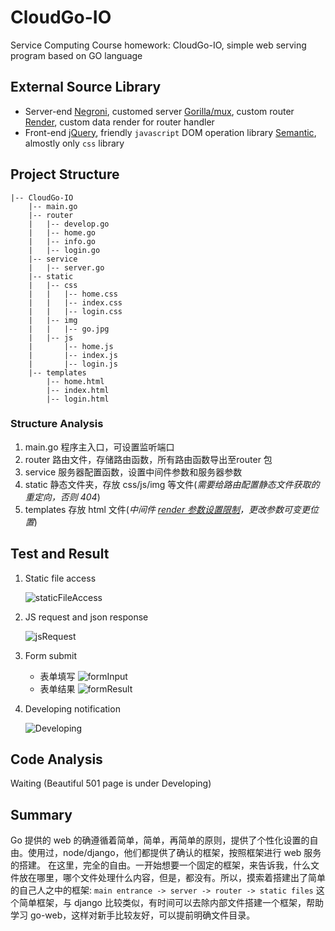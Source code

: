 # CloudGo-IO

Service Computing Course homework: CloudGo-IO, simple web serving program based on GO language

## External Source Library

- Server-end
  [Negroni](https://github.com/urfave/negroni), customed server
  [Gorilla/mux](https://github.com/urfave/negroni), custom router
  [Render](https://github.com/unrolled/render/), custom data render for router handler
- Front-end
  [jQuery](https://api.jquery.com/), friendly `javascript` DOM operation library
  [Semantic](https://semantic-ui.com/), almostly only `css` library

## Project Structure

```
|-- CloudGo-IO
    |-- main.go
    |-- router
    |   |-- develop.go
    |   |-- home.go
    |   |-- info.go
    |   |-- login.go
    |-- service
    |   |-- server.go
    |-- static
    |   |-- css
    |   |   |-- home.css
    |   |   |-- index.css
    |   |   |-- login.css
    |   |-- img
    |   |   |-- go.jpg
    |   |-- js
    |       |-- home.js
    |       |-- index.js
    |       |-- login.js
    |-- templates
        |-- home.html
        |-- index.html
        |-- login.html
```

### Structure Analysis

1. main.go 程序主入口，可设置监听端口
1. router 路由文件，存储路由函数，所有路由函数导出至router 包
1. service 服务器配置函数，设置中间件参数和服务器参数
1. static 静态文件夹，存放 css/js/img 等文件(*需要给路由配置静态文件获取的重定向，否则 404*)
1. templates 存放 html 文件(*中间件 [render 参数设置限制](https://github.com/unrolled/render#available-options)，更改参数可变更位置*)

## Test and Result

1. Static file access

    ![staticFileAccess](./readme_img/static.JPG)
1. JS request and json response

    ![jsRequest](./readme_img/jsRequest.JPG)
1. Form submit

    - 表单填写
      ![formInput](./readme_img/login.JPG)
    - 表单结果
      ![formResult](./readme_img/login_result.JPG)
1. Developing notification

    ![Developing](./readme_img/unknown.JPG)

## Code Analysis

Waiting
(Beautiful 501 page is under Developing)

## Summary

Go 提供的 web 的确遵循着简单，简单，再简单的原则，提供了个性化设置的自由。使用过，node/django，他们都提供了确认的框架，按照框架进行 web 服务的搭建。
在这里，完全的自由。一开始想要一个固定的框架，来告诉我，什么文件放在哪里，哪个文件处理什么内容，但是，都没有。所以，摸索着搭建出了简单的自己人之中的框架:
`main entrance -> server -> router -> static files`
这个简单框架，与 django 比较类似，有时间可以去除内部文件搭建一个框架，帮助学习 go-web，这样对新手比较友好，可以提前明确文件目录。
